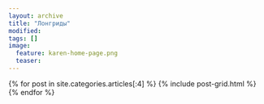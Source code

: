```yaml
---
layout: archive
title: "Лонгриды"
modified:
tags: []
image:
  feature: karen-home-page.png
  teaser:
---
```


<div class="tiles">
{% for post in site.categories.articles[:4] %}
  {% include post-grid.html %}
{% endfor %}
</div><!-- /.tiles -->
